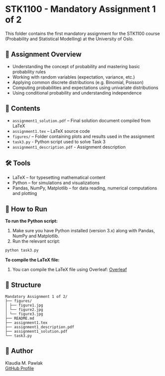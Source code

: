 # STK1100 - Mandatory Assignment 1 of 2

This folder contains the first mandatory assignment for the STK1100 course (Probability and Statistical Modelling) at the University of Oslo.

## 📝 Assignment Overview

- Understanding the concept of probability and mastering basic probability rules
- Working with random variables (expectation, variance, etc.)
- Applying common discrete distributions (e.g. Binomial, Poisson)
- Computing probabilities and expectations using univariate distributions
- Using conditional probability and understanding independence

## 📄 Contents

- `assignment1_solution.pdf` – Final solution document compiled from LaTeX
- `assignment1.tex` – LaTeX source code
- `figures/` – Folder containing plots and results used in the assignment
- `task3.py` - Python script used to solve Task 3
- `assignment1_description.pdf` - Assignment description

## 🛠 Tools

- LaTeX – for typesetting mathematical content
- Python – for simulations and visualizations
- Pandas, NumPy, Matplotlib – for data reading, numerical computations and plotting

## 🚀 How to Run

**To run the Python script:**

 1. Make sure you have Python installed (version 3.x) along with Pandas, NumPy and Matplotlib.
 2. Run the relevant script:

```bash
python task3.py
```

**To compile the LaTeX file:**

 1. You can compile the LaTeX file using Overleaf: [Overleaf](https://www.overleaf.com/)

## 📂 Structure

```
Mandatory Assignment 1 of 2/
├── figures/
│ ├── figure1.jpg
│ └── figure2.jpg
│ └── figure3.jpg
├── README.md
├── assignment1.tex
├── assignment1_description.pdf
├── assignment1_solution.pdf
└── task3.py
```

## 👤 Author

Klaudia M. Pawlak  
[GitHub Profile](https://github.com/klaudiapawlak)
